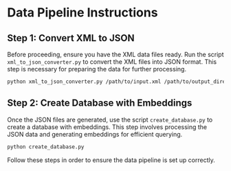 # Data Pipeline Instructions

## Step 1: Convert XML to JSON
Before proceeding, ensure you have the XML data files ready. Run the script `xml_to_json_converter.py` to convert the XML files into JSON format. This step is necessary for preparing the data for further processing.

```bash
python xml_to_json_converter.py /path/to/input.xml /path/to/output_directory
```

## Step 2: Create Database with Embeddings
Once the JSON files are generated, use the script `create_database.py` to create a database with embeddings. This step involves processing the JSON data and generating embeddings for efficient querying.

```bash
python create_database.py
```

Follow these steps in order to ensure the data pipeline is set up correctly.
